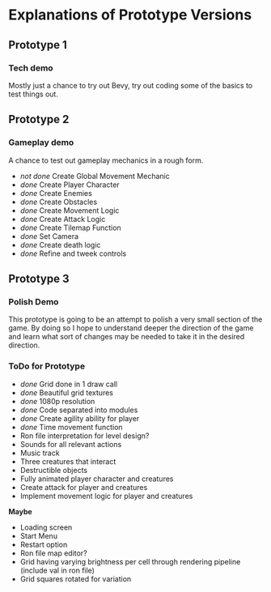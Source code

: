 # Explanations of Prototype Versions
## Prototype 1
### Tech demo
Mostly just a chance to try out Bevy, try out coding some of the basics to test things out.

## Prototype 2
### Gameplay demo
A chance to test out gameplay mechanics in a rough form.

- *not done* Create Global Movement Mechanic
- *done* Create Player Character
- *done* Create Enemies
- *done* Create Obstacles
- *done* Create Movement Logic
- *done* Create Attack Logic
- *done* Create Tilemap Function
- *done* Set Camera
- *done* Create death logic
- *done* Refine and tweek controls

## Prototype 3
### Polish Demo
This prototype is going to be an attempt to polish a very small section of the game.
By doing so I hope to understand deeper the direction of the game and learn what sort of changes may be needed to take it in the desired direction.

### ToDo for Prototype
- *done* Grid done in 1 draw call
- *done* Beautiful grid textures
- *done* 1080p resolution
- *done* Code separated into modules
- *done* Create agility ability for player
- *done* Time movement function
- Ron file interpretation for level design?
- Sounds for all relevant actions
- Music track
- Three creatures that interact
- Destructible objects
- Fully animated player character and creatures
- Create attack for player and creatures
- Implement movement logic for player and creatures

**Maybe**
- Loading screen
- Start Menu
- Restart option
- Ron file map editor?
- Grid having varying brightness per cell through rendering pipeline (include val in ron file)
- Grid squares rotated for variation